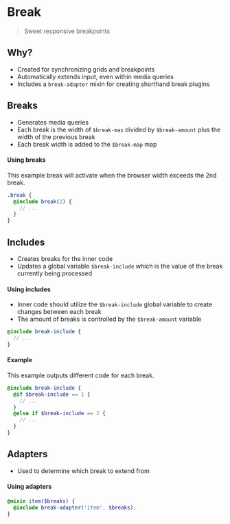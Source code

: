 Break
===

> Sweet responsive breakpoints

## Why?
+ Created for synchronizing grids and breakpoints
+ Automatically extends input, even within media queries
+ Includes a `break-adapter` mixin for creating shorthand break plugins

## Breaks
+ Generates media queries
+ Each break is the width of `$break-max` divided by `$break-amount` plus the width of the previous break
+ Each break width is added to the `$break-map` map

#### Using breaks

This example break will activate when the browser width exceeds the 2nd break.

```scss
.break {
  @include break(2) {
    // ...
  }
}
```

## Includes
+ Creates breaks for the inner code
+ Updates a global variable `$break-include` which is the value of the break currently being processed

#### Using includes
+ Inner code should utilize the `$break-include` global variable to create changes between each break
+ The amount of breaks is controlled by the `$break-amount` variable

```scss
@include break-include {
  // ...
}
```

#### Example

This example outputs different code for each break.

```scss
@include break-include {
  @if $break-include == 1 {
    // ...
  }
  @else if $break-include == 2 {
    // ...
  }
}
```

## Adapters
+ Used to determine which break to extend from

#### Using adapters


```scss
@mixin item($breaks) {
  @include break-adapter('item', $breaks);
}
```
